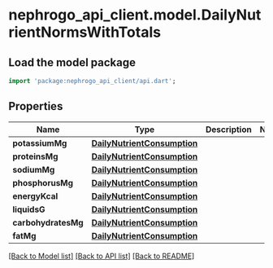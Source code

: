 # nephrogo_api_client.model.DailyNutrientNormsWithTotals

## Load the model package
```dart
import 'package:nephrogo_api_client/api.dart';
```

## Properties
Name | Type | Description | Notes
------------ | ------------- | ------------- | -------------
**potassiumMg** | [**DailyNutrientConsumption**](DailyNutrientConsumption.md) |  | 
**proteinsMg** | [**DailyNutrientConsumption**](DailyNutrientConsumption.md) |  | 
**sodiumMg** | [**DailyNutrientConsumption**](DailyNutrientConsumption.md) |  | 
**phosphorusMg** | [**DailyNutrientConsumption**](DailyNutrientConsumption.md) |  | 
**energyKcal** | [**DailyNutrientConsumption**](DailyNutrientConsumption.md) |  | 
**liquidsG** | [**DailyNutrientConsumption**](DailyNutrientConsumption.md) |  | 
**carbohydratesMg** | [**DailyNutrientConsumption**](DailyNutrientConsumption.md) |  | 
**fatMg** | [**DailyNutrientConsumption**](DailyNutrientConsumption.md) |  | 

[[Back to Model list]](../README.md#documentation-for-models) [[Back to API list]](../README.md#documentation-for-api-endpoints) [[Back to README]](../README.md)


